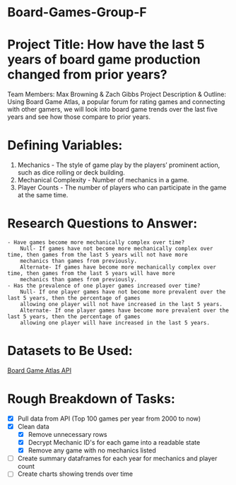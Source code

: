 # Board-Games-Group-F

# Project Title: How have the last 5 years of board game production changed from prior years?
 Team Members: Max Browning & Zach Gibbs
Project Description & Outline: Using Board Game Atlas, a popular forum for rating games and connecting with other gamers, we will look into board game trends over the last five years and see how those compare to prior years.

# Defining Variables:
1. Mechanics - The style of game play by the players’ prominent action, such as dice rolling or deck building.
2. Mechanical Complexity - Number of mechanics in a game.
3. Player Counts - The number of players who can participate in the game at the same time.

# Research Questions to Answer:
	- Have games become more mechanically complex over time?
		Null- If games have not become more mechanically complex over time, then games from the last 5 years will not have more
		mechanics than games from previously.
		Alternate- If games have become more mechanically complex over time, then games from the last 5 years will have more
		mechanics than games from previously.
	- Has the prevalence of one player games increased over time?
		Null- If one player games have not become more prevalent over the last 5 years, then the percentage of games 
		allowing one player will not have increased in the last 5 years.
		Alternate- If one player games have become more prevalent over the last 5 years, then the percentage of games
		allowing one player will have increased in the last 5 years.

# Datasets to Be Used:
[Board Game Atlas API](https://www.boardgameatlas.com/api/docs) 

# Rough Breakdown of Tasks:
- [x] Pull data from API (Top 100 games per year from 2000 to now)
- [x] Clean data
	- [x] Remove unnecessary rows
	- [x] Decrypt Mechanic ID's for each game into a readable state
	- [x] Remove any game with no mechanics listed
- [ ] Create summary dataframes for each year for mechanics and player count
- [ ] Create charts showing trends over time
